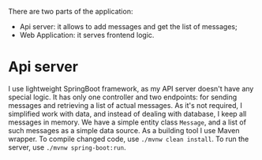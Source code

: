 There are two parts of the application:

- Api server: it allows to add messages and get the list of messages;
- Web Application: it serves frontend logic.

# Api server

I use lightweight SpringBoot framework, as my API server doesn't have any special logic.
It has only one controller and two endpoints: for sending messages and retrieving a list of actual messages.
As it's not required, I simplified work with data, and instead of dealing with database, I keep all messages in memory.
We have a simple entity class `Message`, and a list of such messages as a simple data source.
As a building tool I use Maven wrapper.
To compile changed code, use `./mvnw clean install`.
To run the server, use `./mvnw spring-boot:run`.


